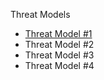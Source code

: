 Threat Models

* [Threat Model #1](https://cpluspluscrowe.github.io/SoftwareAssurance/LarrySingleton_ThreatModel_FullReport.htm)
* Threat Model #2
* Threat Model #3
* Threat Model #4
